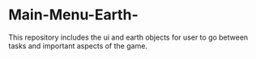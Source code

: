# Main-Menu-Earth-
This repository includes the ui and earth objects for user to go between tasks and important aspects of the game.
